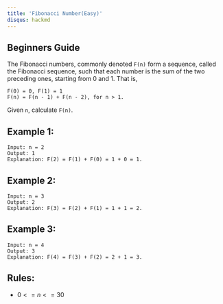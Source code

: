 ```yaml
---
title: 'Fibonacci Number(Easy)'
disqus: hackmd
---
```


## Beginners Guide

The Fibonacci numbers, commonly denoted `F(n)` form a sequence, called the Fibonacci sequence, such that each number is the sum of the two preceding ones, starting from 0 and 1. That is,
```
F(0) = 0, F(1) = 1
F(n) = F(n - 1) + F(n - 2), for n > 1.
```
Given `n`, calculate `F(n)`.

Example 1:
---
```go=
Input: n = 2
Output: 1
Explanation: F(2) = F(1) + F(0) = 1 + 0 = 1.
```

Example 2:
---
```go=
Input: n = 3
Output: 2
Explanation: F(3) = F(2) + F(1) = 1 + 1 = 2.
```

Example 3:
---
```go=
Input: n = 4
Output: 3
Explanation: F(4) = F(3) + F(2) = 2 + 1 = 3.
```

Rules:
---
* $0 <= n <= 30$